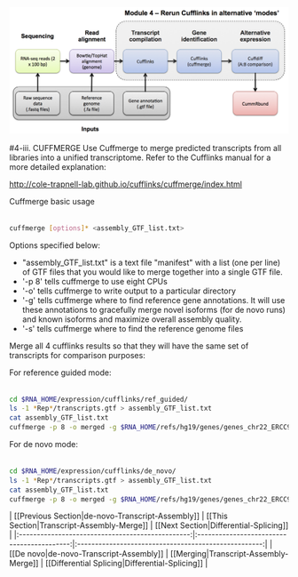 ![RNA-seq Flowchart - Module 5](Images/RNA-seq_Flowchart5.png)

#4-iii. CUFFMERGE
Use Cuffmerge to merge predicted transcripts from all libraries into a unified transcriptome. Refer to the Cufflinks manual for a more detailed explanation:

http://cole-trapnell-lab.github.io/cufflinks/cuffmerge/index.html
	
Cuffmerge basic usage
```bash

cuffmerge [options]* <assembly_GTF_list.txt>

```

Options specified below:
* "assembly_GTF_list.txt" is a text file "manifest" with a list (one per line) of GTF files that you would like to merge together into a single GTF file. 
* '-p 8' tells cuffmerge to use eight CPUs
* '-o' tells cuffmerge to write output to a particular directory
* '-g' tells cuffmerge where to find reference gene annotations. It will use these annotations to gracefully merge novel isoforms (for de novo runs) and known isoforms and maximize overall assembly quality.
* '-s' tells cuffmerge where to find the reference genome files
	
Merge all 4 cufflinks results so that they will have the same set of transcripts for comparison purposes:
	
For reference guided mode:

```bash

cd $RNA_HOME/expression/cufflinks/ref_guided/
ls -1 *Rep*/transcripts.gtf > assembly_GTF_list.txt
cat assembly_GTF_list.txt
cuffmerge -p 8 -o merged -g $RNA_HOME/refs/hg19/genes/genes_chr22_ERCC92.gtf -s $RNA_HOME/refs/hg19/fasta/chr22_ERCC92/chr22_ERCC92.fa assembly_GTF_list.txt

```

For de novo mode:

```bash

cd $RNA_HOME/expression/cufflinks/de_novo/
ls -1 *Rep*/transcripts.gtf > assembly_GTF_list.txt
cat assembly_GTF_list.txt
cuffmerge -p 8 -o merged -g $RNA_HOME/refs/hg19/genes/genes_chr22_ERCC92.gtf -s $RNA_HOME/refs/hg19/fasta/chr22_ERCC92/chr22_ERCC92.fa assembly_GTF_list.txt

```

| [[Previous Section|de-novo-Transcript-Assembly]] | [[This Section|Transcript-Assembly-Merge]] | [[Next Section|Differential-Splicing]]    |
|:------------------------------------------------:|:------------------------------------------:|:----------------------------------------------------:|
| [[De novo|de-novo-Transcript-Assembly]]          | [[Merging|Transcript-Assembly-Merge]]      | [[Differential Splicing|Differential-Splicing]] |
